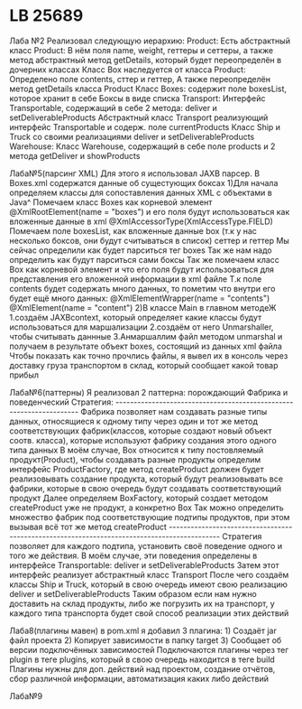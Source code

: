 # LB 25689

Лаба №2
Реализовал следующую иерархию:
  Product:
    Есть абстрактный класс Product:
      В нём поля name, weight, геттеры и сеттеры, 
      а также метод абстрактный метод getDetails, который будет переопределён в дочерних классах
    Класс Box наследуется от класса Product:
      Определено поле contents, сттер и геттер,
      А также переопределён метод getDetails класса Product
    Класс Boxes:
      содержит поле boxesList, которое хранит в себе Боксы в виде списка
  Transport:
    Интерфейс Transportable, содержащий в себе 2 метода: deliver и setDeliverableProducts
    Абстрактный класс Transport реализующий интерфейс Transportable и содерж. поле currentProducts 
    Класс Ship и Truck со своими реализациями deliver и setDeliverableProducts
  Warehouse:
    Класс Warehouse, содержащий в себе поле products и 2 метода getDeliver и showProducts

Лаба№5(парсинг XML)
  Для этого я использовал JAXB парсер.
  В Boxes.xml содержатся данные об сущестующих боксах
    1)Для начала определяем классы для сопоставления данных XML с объектами в Java^
      Помечаем класс Boxes как корневой элемент @XmlRootElement(name = "boxes")
      и его поля будут использоваться как вложенные данные в xml @XmlAccessorType(XmlAccessType.FIELD)
      Помечаем поле boxesList, как вложенные данные box (т.к у нас несколько боксов, они будут считываться в список)
      сеттер и геттер
      Мы сейчас определили как будет парситься тег boxes 
      Так же нам надо определить как будут парситься сами боксы
      Так же помечаем класс Box как корневой элемент и 
      что его поля будут использоваться для представления его вложенной информации в xml файле
      Т.к поле contents будет содержать много данных, то пометим что внутри его будет ещё много данных:
         @XmlElementWrapper(name = "contents")
         @XmlElement(name = "content")
    2)В классе Main в главном методеЖ
        1.создаём JAXBcontext, который определяет какие классы будут использоваться для маршализации
        2.создаём от него Unmarshaller, чтобы считывать даннные
        3.Анмаршаллим файл методом unmarshal и получаем в результате объект boxes, состоящий из данных xml файла
  Чтобы показать как точно прочлись файлы, я вывел их в консоль через доставку груза транспортом в склад,
  который сообщает какой товар прибыл

Лаба№6(паттерны)
  Я реализовал 2 паттерна: порождающий Фабрика и поведенческий Стратегия:
    --------------------------------------------------------------------
    Фабрика позволяет нам создавать разные типы данных, 
    относящиеся к одному типу через один и тот же метод соответствующих фабрик(классов, которые создают новый объект соотв. класса), которые используют фабрику создания этого одного типа данных
    В моём случае, Box относится к типу постовляемый продукт(Product), 
    чтобы создавать разные продукты определим интерфейс ProductFactory,
    где метод createProduct должен будет реализовывать создание продукта, который будут реализовывать все фабрики,
    которые в свою очередь будут создавать соответствующий продукт
    Далее определяем BoxFactory, который создает методом createProduct уже не продукт, а конкретно Box
    Так можно определить множество фабрик под соответствующие подтипы продуктов, при этом вызывая всё тот же метод createProduct
    --------------------------------------------------------------------------------------------
    Стратегия позволяет для каждого подтипа, установить своё поведение одного и того же действия.
    В моём случае, эти поведения определены в интерфейсе Transportable: deliver и setDeliverableProducts
    Затем этот интерфейс реализует абстрактный класс Transport
    После чего создаём классы Ship и Truck, который в свою очередь имеют свою реализацию deliver и setDeliverableProducts
    Таким образом если нам нужно доставить на склад продукты, либо же погрузить их на транспорт, у каждого типа транспорта будет свой способ реализации этих действий

Лаба8(плагины мавен)
  в pom.xml я добавил 3 плагина:
    1) Создаёт jar файл проекта
    2) Копирует зависимости в папку target
    3) Сообщает об версии подключённых зависимостей
    Подключаются плагины через тег plugin в теге plugins, который в свою очередь находится в теге build
    Плагины нужны для доп. действий над проектом, создание отчётов, сбор различной информации, автоматизация каких либо действий

Лаба№9
